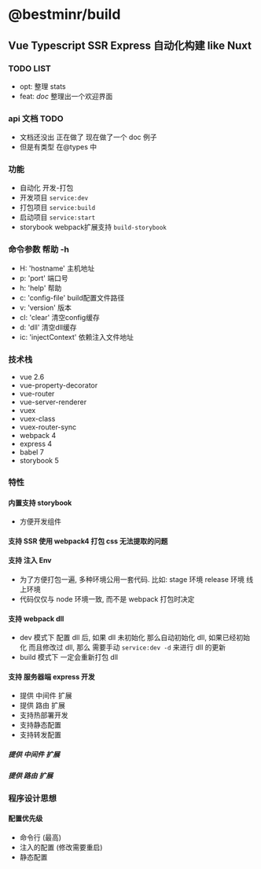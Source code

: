 # @bestminr/build

## Vue Typescript SSR Express 自动化构建 like Nuxt

### TODO LIST

- opt: 整理 stats
- feat: _doc_ 整理出一个欢迎界面

### api 文档 TODO

- 文档还没出 正在做了 现在做了一个 doc 例子
- 但是有类型 在@types 中

### 功能

- 自动化 开发-打包
- 开发项目 `service:dev`
- 打包项目 `service:build`
- 启动项目 `service:start`
- storybook webpack扩展支持 `build-storybook`

### 命令参数 帮助 -h

- H: 'hostname' 主机地址
- p: 'port' 端口号
- h: 'help' 帮助
- c: 'config-file' build配置文件路径
- v: 'version' 版本
- cl: 'clear' 清空config缓存
- d: 'dll' 清空dll缓存
- ic: 'injectContext' 依赖注入文件地址

### 技术栈

- vue 2.6
- vue-property-decorator
- vue-router
- vue-server-renderer
- vuex
- vuex-class
- vuex-router-sync
- webpack 4
- express 4
- babel 7
- storybook 5

### 特性

#### 内置支持 storybook

- 方便开发组件

#### 支持 SSR 使用 webpack4 打包 css 无法提取的问题

#### 支持 注入 Env

- 为了方便打包一遍, 多种环境公用一套代码. 比如: stage 环境 release 环境 线上环境
- 代码仅仅与 node 环境一致, 而不是 webpack 打包时决定

#### 支持 webpack dll

- dev 模式下 配置 dll 后, 如果 dll 未初始化 那么自动初始化 dll, 如果已经初始化 而且修改过 dll, 那么 需要手动 `service:dev -d` 来进行 dll 的更新
- build 模式下 一定会重新打包 dll

#### 支持 服务器端 express 开发

- 提供 中间件 扩展
- 提供 路由 扩展
- 支持热部署开发
- 支持静态配置
- 支持转发配置

##### 提供 中间件 扩展

##### 提供 路由 扩展

### 程序设计思想

#### 配置优先级

- 命令行 (最高)
- 注入的配置 (修改需要重启)
- 静态配置
